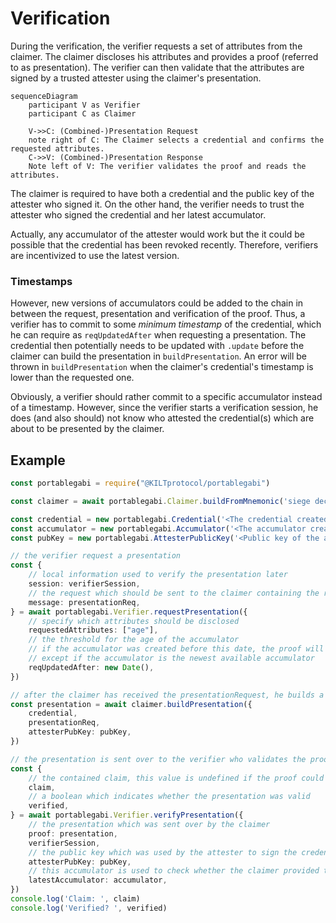# Verification

During the verification, the verifier requests a set of attributes from the claimer. 
The claimer discloses his attributes and provides a proof (referred to as presentation).
The verifier can then validate that the attributes are signed by a trusted attester using the claimer's presentation.

```mermaid
sequenceDiagram
    participant V as Verifier
    participant C as Claimer

    V->>C: (Combined-)Presentation Request
    note right of C: The Claimer selects a credential and confirms the requested attributes.
    C->>V: (Combined-)Presentation Response
    Note left of V: The verifier validates the proof and reads the attributes.
```

The claimer is required to have both a credential and the public key of the attester who signed it.
On the other hand, the verifier needs to trust the attester who signed the credential and her latest accumulator. 

Actually, any accumulator of the attester would work but the it could be possible that the credential has been revoked recently. 
Therefore, verifiers are incentivized to use the latest version. 

### Timestamps

However, new versions of accumulators could be added to the chain in between the request, presentation and verification of the proof. 
Thus, a verifier has to commit to some *minimum timestamp* of the credential, which he can require as `reqUpdatedAfter` when requesting a presentation. 
The credential then potentially needs to be updated with `.update` before the claimer can build the presentation in `buildPresentation`. An error will be thrown in `buildPresentation` when the claimer's credential's timestamp is lower than the requested one.

Obviously, a verifier should rather commit to a specific accumulator instead of a timestamp. However, since the verifier starts a verification session, he does (and also should) not know who attested the credential(s) which are about to be presented by the claimer.

## Example

```ts
const portablegabi = require("@KILTprotocol/portablegabi")

const claimer = await portablegabi.Claimer.buildFromMnemonic('siege decrease quantum control snap ride position strategy fire point airport include')

const credential = new portablegabi.Credential('<The credential created during the attestation>')
const accumulator = new portablegabi.Accumulator('<The accumulator created during the attestation>')
const pubKey = new portablegabi.AttesterPublicKey('<Public key of the attester>')

// the verifier request a presentation
const {
    // local information used to verify the presentation later
    session: verifierSession,
    // the request which should be sent to the claimer containing the requested attributes
    message: presentationReq,
} = await portablegabi.Verifier.requestPresentation({
    // specify which attributes should be disclosed
    requestedAttributes: ["age"],
    // the threshold for the age of the accumulator
    // if the accumulator was created before this date, the proof will be rejected
    // except if the accumulator is the newest available accumulator
    reqUpdatedAfter: new Date(),
})

// after the claimer has received the presentationRequest, he builds a presentation:
const presentation = await claimer.buildPresentation({
    credential,
    presentationReq,
    attesterPubKey: pubKey,
})

// the presentation is sent over to the verifier who validates the proof and extracts the claim
const {
    // the contained claim, this value is undefined if the proof could not be validated
    claim,
    // a boolean which indicates whether the presentation was valid
    verified,
} = await portablegabi.Verifier.verifyPresentation({
    // the presentation which was sent over by the claimer
    proof: presentation,
    verifierSession,
    // the public key which was used by the attester to sign the credential
    attesterPubKey: pubKey,
    // this accumulator is used to check whether the claimer provided the newest available accumulator
    latestAccumulator: accumulator,
})
console.log('Claim: ', claim)
console.log('Verified? ', verified)
```
